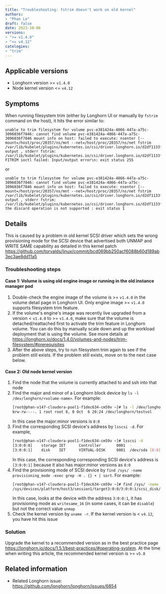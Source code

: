 ```yaml
---
title: "Troubleshooting: fstrim doesn't work on old kernel"
authors:
- "Phan Le"
draft: false
date: 2023-10-06
versions:
- ">= v1.4.0"
- "<= v4.12"
catelogies:
- "trim"
---
```


## Applicable versions

* Longhorn version >= `v1.4.0`
* Node kernel version <= `v4.12`

## Symptoms

When running filesystem trim (either by Longhorn UI or manually by `fstrim` command on the host), it hits the error similar to:

```
unable to trim filesystem for volume pvc-e381424a-4866-447a-a75c-3096036f7846: cannot find volume pvc-e381424a-4866-447a-a75c-3096036f7846 mount info on host: failed to execute: nsenter [--mount=/host/proc/20357/ns/mnt --net=/host/proc/20357/ns/net fstrim /var/lib/kubelet/plugins/kubernetes.io/csi/driver.longhorn.io/d2df1133f3440486ddec39370380eeed7a3c71499981d63fc80e43c7ca9f4c9e/globalmount], output , stderr fstrim: /var/lib/kubelet/plugins/kubernetes.io/csi/driver.longhorn.io/d2df1133f3440486ddec39370380eeed7a3c71499981d63fc80e43c7ca9f4c9e/globalmount: FITRIM ioctl failed: Input/output error\n: exit status 255
```
or
```
unable to trim filesystem for volume pvc-e381424a-4866-447a-a75c-3096036f7846: cannot find volume pvc-e381424a-4866-447a-a75c-3096036f7846 mount info on host: failed to execute: nsenter [--mount=/host/proc/20357/ns/mnt --net=/host/proc/20357/ns/net fstrim /var/lib/kubelet/plugins/kubernetes.io/csi/driver.longhorn.io/d2df1133f3440486ddec39370380eeed7a3c71499981d63fc80e43c7ca9f4c9e/globalmount], output , stderr fstrim: /var/lib/kubelet/plugins/kubernetes.io/csi/driver.longhorn.io/d2df1133f3440486ddec39370380eeed7a3c71499981d63fc80e43c7ca9f4c9e/globalmount: the discard operation is not supported : exit status 1
```

## Details

This is caused by a problem in old kernel SCSI driver which sets the wrong provisioning mode for the SCSI device that advertised
both UNMAP and WRITE SAME capability as detailed in this kernel patch https://github.com/torvalds/linux/commit/bcd069bb250acf6088b60d189ab3ec3ae8dd11a5

### Troubleshooting steps

#### Case 1: Volume is using old engine image or running in the old instance manager pod
1. Double-check the engine image of the volume is >= `v1.4.0` in the volume detail page in Longhorn UI. Only engine
image >= `v1.4.0` supports filesystem trim feature.
1. If the volume's engine's image was recently live upgraded from a version < `v1.4.0` to >= `v1.4.0`, make sure that the
volume is detached/reattached first to activate the trim feature in Longhorn volume. You can do this by manually scale
down and up the workload deployment that is using the volume. See more details at https://longhorn.io/docs/1.4.0/volumes-and-nodes/trim-filesystem/#prerequisites
1. After the above steps, try to run filesystem trim again to see if the problem still exists. If the problem still exists,
move on to the next case below.

#### Case 2: Old node kernel version
1. Find the node that the volume is currently attached to and ssh into that node
1. Find the major and minor of a Longhorn block device by `ls -l /dev/longhorn/<volume-name>`. For example:
    ```bash
    [root@phan-v147-cloudera-pool1-f1dec634-cm59v ~]# ls -l /dev/longhorn/testvol
    brw-rw----. 1 root root 8, 0 Oct  6 20:24 /dev/longhorn/testvol
    ```
    In this case the major:minor versions is `8:0`
1. Find the corresponding SCSI device's address by `lsscsi -d`. For example,
    ```bash
    [root@phan-v147-cloudera-pool1-f1dec634-cm59v ~]# lsscsi -d
    [3:0:0:0]    storage IET      Controller       0001  -
    [3:0:0:1]    disk    IET      VIRTUAL-DISK     0001  /dev/sda [8:0]
    ```
    In this case, the corresponding corresponding SCSI device's address is `[3:0:0:1]` because it also has major:minor versions as `8:0`
1. Find the provisioning mode of SCSI device by `find /sys/ -name provisioning_mode -exec grep -H . {} + | sort`. For example:
    ```bash
    [root@phan-v147-cloudera-pool1-f1dec634-cm59v ~]# find /sys/ -name provisioning_mode -exec grep -H . {} + | sort
    /sys/devices/platform/host3/session1/target3:0:0/3:0:0:1/scsi_disk/3:0:0:1/provisioning_mode:writesame_16
    ```
    In this case, looks at the device with the address `3:0:0:1`, it has provisioning mode as `writesame_16` (in some cases,
    it can be `disable`) but not the correct value `unmap`
1. Check the kernel version by `uname -r`. If the kernel version is < `v4.12`, you have hit this issue

### Solution

Upgrade the kernel to a recommended version as in the best practice page https://longhorn.io/docs/1.5.1/best-practices/#operating-system.
At the time when writing this article, the recommended kernel version is >= `v5.8`

## Related information

- Related Longhorn issue: https://github.com/longhorn/longhorn/issues/6854
